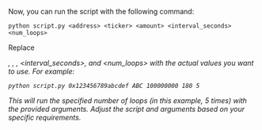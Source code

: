 Now, you can run the script with the following command:

```
python script.py <address> <ticker> <amount> <interval_seconds> <num_loops>
```
Replace <address>, <ticker>, <amount>, <interval_seconds>, and <num_loops> with the actual values you want to use. For example:

```
python script.py 0x123456789abcdef ABC 100000000 180 5
```
This will run the specified number of loops (in this example, 5 times) with the provided arguments. Adjust the script and arguments based on your specific requirements.
